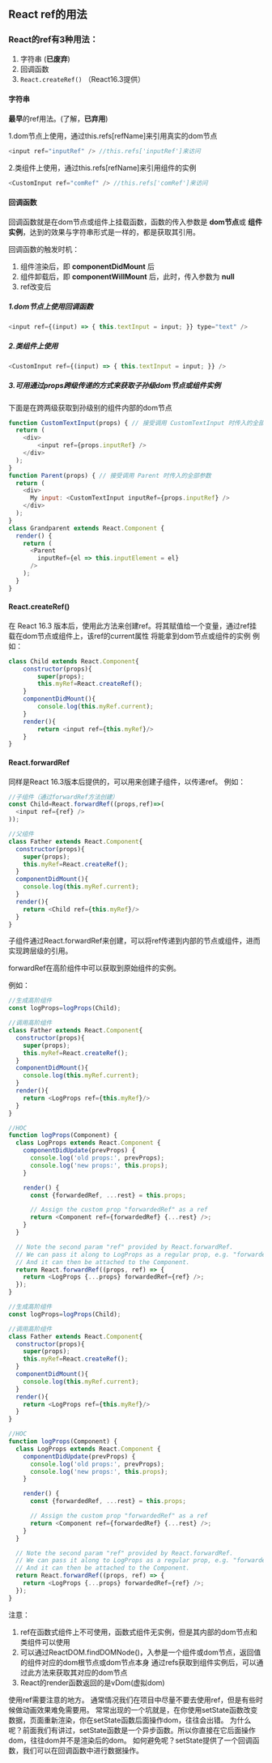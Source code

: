 ## React ref的用法

### React的ref有3种用法：

1. 字符串 (**已废弃**)
2. 回调函数
3. `React.createRef()` （React16.3提供）

#### 字符串

**最早**的ref用法。(了解，**已弃用**)

1.dom节点上使用，通过this.refs[refName]来引用真实的dom节点
```js
<input ref="inputRef" /> //this.refs['inputRef']来访问
```
2.类组件上使用，通过this.refs[refName]来引用组件的实例
```js
<CustomInput ref="comRef" /> //this.refs['comRef']来访问
```

#### 回调函数

回调函数就是在dom节点或组件上挂载函数，函数的传入参数是 **dom节点**或 **组件实例**，达到的效果与字符串形式是一样的，都是获取其引用。

回调函数的触发时机：

1. 组件渲染后，即 **componentDidMount** 后
2. 组件卸载后，即 **componentWillMount** 后，此时，传入参数为 **null**
3. ref改变后

##### 1.dom节点上使用回调函数
```js
<input ref={(input) => { this.textInput = input; }} type="text" />
```

##### 2.类组件上使用
```js
<CustomInput ref={(input) => { this.textInput = input; }} />
```

##### 3.可用通过props跨级传递的方式来获取子孙级dom节点或组件实例

下面是在跨两级获取到孙级别的组件内部的dom节点

```js
function CustomTextInput(props) { // 接受调用 CustomTextInput 时传入的全部参数 
  return (
    <div>
        <input ref={props.inputRef} />
    </div>
  );
}
function Parent(props) { // 接受调用 Parent 时传入的全部参数
  return (
    <div>
      My input: <CustomTextInput inputRef={props.inputRef} />
    </div>
  );
}
class Grandparent extends React.Component {
  render() {
    return (
      <Parent
        inputRef={el => this.inputElement = el}
      />
    );
  }
}
```

#### React.createRef()

在 React 16.3 版本后，使用此方法来创建ref。将其赋值给一个变量，通过ref挂载在dom节点或组件上，该ref的current属性
将能拿到dom节点或组件的实例
例如：

```js
class Child extends React.Component{
    constructor(props){
        super(props);
        this.myRef=React.createRef();
    }
    componentDidMount(){
        console.log(this.myRef.current);
    }
    render(){
        return <input ref={this.myRef}/>
    }
}
```

#### React.forwardRef

同样是React 16.3版本后提供的，可以用来创建子组件，以传递ref。
例如：

```js
//子组件（通过forwardRef方法创建）
const Child=React.forwardRef((props,ref)=>(
  <input ref={ref} />
));

//父组件
class Father extends React.Component{
  constructor(props){
    super(props);
    this.myRef=React.createRef();
  }
  componentDidMount(){
    console.log(this.myRef.current);
  }
  render(){
    return <Child ref={this.myRef}/>
  }
}
```
子组件通过React.forwardRef来创建，可以将ref传递到内部的节点或组件，进而实现跨层级的引用。

forwardRef在高阶组件中可以获取到原始组件的实例。

例如：

```js
//生成高阶组件
const logProps=logProps(Child);

//调用高阶组件
class Father extends React.Component{
  constructor(props){
    super(props);
    this.myRef=React.createRef();
  }
  componentDidMount(){
    console.log(this.myRef.current);
  }
  render(){
    return <LogProps ref={this.myRef}/>
  }
}

//HOC
function logProps(Component) {
  class LogProps extends React.Component {
    componentDidUpdate(prevProps) {
      console.log('old props:', prevProps);
      console.log('new props:', this.props);
    }

    render() {
      const {forwardedRef, ...rest} = this.props;

      // Assign the custom prop "forwardedRef" as a ref
      return <Component ref={forwardedRef} {...rest} />;
    }
  }

  // Note the second param "ref" provided by React.forwardRef.
  // We can pass it along to LogProps as a regular prop, e.g. "forwardedRef"
  // And it can then be attached to the Component.
  return React.forwardRef((props, ref) => {
    return <LogProps {...props} forwardedRef={ref} />;
  });
}
```
```js
//生成高阶组件
const logProps=logProps(Child);

//调用高阶组件
class Father extends React.Component{
  constructor(props){
    super(props);
    this.myRef=React.createRef();
  }
  componentDidMount(){
    console.log(this.myRef.current);
  }
  render(){
    return <LogProps ref={this.myRef}/>
  }
}

//HOC
function logProps(Component) {
  class LogProps extends React.Component {
    componentDidUpdate(prevProps) {
      console.log('old props:', prevProps);
      console.log('new props:', this.props);
    }

    render() {
      const {forwardedRef, ...rest} = this.props;

      // Assign the custom prop "forwardedRef" as a ref
      return <Component ref={forwardedRef} {...rest} />;
    }
  }

  // Note the second param "ref" provided by React.forwardRef.
  // We can pass it along to LogProps as a regular prop, e.g. "forwardedRef"
  // And it can then be attached to the Component.
  return React.forwardRef((props, ref) => {
    return <LogProps {...props} forwardedRef={ref} />;
  });
}
``` 

注意：
1. ref在函数式组件上不可使用，函数式组件无实例，但是其内部的dom节点和类组件可以使用
2. 可以通过ReactDOM.findDOMNode()，入参是一个组件或dom节点，返回值的组件对应的dom根节点或dom节点本身
   通过refs获取到组件实例后，可以通过此方法来获取其对应的dom节点
3. React的render函数返回的是vDom(虚拟dom)



使用ref需要注意的地方。
通常情况我们在项目中尽量不要去使用ref，但是有些时候做动画效果难免需要用。
常常出现的一个坑就是，在你使用setState函数改变数据，页面重新渲染，你在setState函数后面操作dom，往往会出错。
为什么呢？前面我们有讲过，setState函数是一个异步函数。所以你直接在它后面操作dom，往往dom并不是渲染后的dom。
如何避免呢？setState提供了一个回调函数，我们可以在回调函数中进行数据操作。
